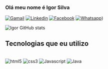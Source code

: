 ### Olá meu nome é Igor Silva

[![Gamail](https://img.shields.io/badge/Gmail-D14836?style=for-the-badge&logo=gmail&logoColor=white)](https://igoroliveiradasilva19@gmail.com)
[![Linkedin](https://img.shields.io/badge/LinkedIn-0077B5?style=for-the-badge&logo=linkedin&logoColor=white
)](https://www.linkedin.com/in/igor-o-silva/)
[![Facebook](https://img.shields.io/badge/Facebook-1877F2?style=for-the-badge&logo=facebook&logoColor=white)](https://www.facebook.com/IgorOliv20)
[![Whatsapp](https://img.shields.io/badge/WhatsApp-25D366?style=for-the-badge&logo=whatsapp&logoColor=white)](https://api.whatsapp.com/send/?phone=5551920017202text&type=phone_number&app_absent=0))



![Igor GitHub stats](https://github-readme-stats.vercel.app/api?username=igoroliveirasilva&show_icons=true&theme=radical)

## Tecnologias que eu utilizo
<div style="display: inline_block"><br/>

<img align="center" alt="html5" src="https://img.shields.io/badge/HTML5-E34F26?style=for-the-badge&logo=html5&logoColor=white">
<img align="center" alt="css3" src="https://img.shields.io/badge/CSS-239120?&style=for-the-badge&logo=css3&logoColor=white">
<img align="center" alt="Javascript" src="https://img.shields.io/badge/JavaScript-F7DF1E?style=for-the-badge&logo=javascript&logoColor=black">
<img align="center" alt="Java" src="https://img.shields.io/badge/Java-ED8B00?style=for-the-badge&logo=java&logoColor=white">
    
</div>

